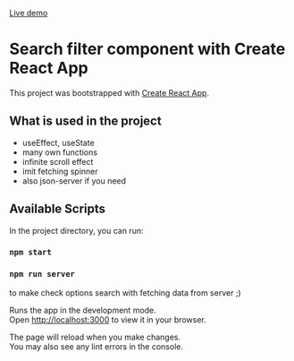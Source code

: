 [Live demo](https://bartek-wieckowski.github.io/react-search-filter/)

# Search filter component with Create React App

This project was bootstrapped with [Create React App](https://github.com/facebook/create-react-app).

## What is used in the project

- useEffect, useState
- many own functions
- infinite scroll effect
- imit fetching spinner
- also json-server if you need

## Available Scripts

In the project directory, you can run:

### `npm start`

### `npm run server`

to make check options search with fetching data from server ;)

Runs the app in the development mode.\
Open [http://localhost:3000](http://localhost:3000) to view it in your browser.

The page will reload when you make changes.\
You may also see any lint errors in the console.
